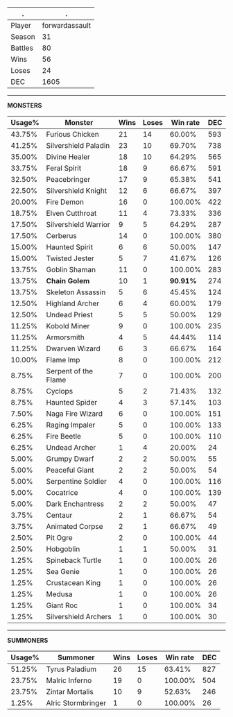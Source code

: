 .|.
|-|-
Player|forwardassault
Season|31
Battles|80
Wins|56
Loses|24
DEC|1605

---
**MONSTERS**

Usage%|Monster|Wins|Loses|Win rate|DEC|
-|-|-|-|-|-|
43.75%|Furious Chicken|21|14|60.00%|593|
41.25%|Silvershield Paladin|23|10|69.70%|738|
35.00%|Divine Healer|18|10|64.29%|565|
33.75%|Feral Spirit|18|9|66.67%|591|
32.50%|Peacebringer|17|9|65.38%|541|
22.50%|Silvershield Knight|12|6|66.67%|397|
20.00%|Fire Demon|16|0|100.00%|422|
18.75%|Elven Cutthroat|11|4|73.33%|336|
17.50%|Silvershield Warrior|9|5|64.29%|287|
17.50%|Cerberus|14|0|100.00%|380|
15.00%|Haunted Spirit|6|6|50.00%|147|
15.00%|Twisted Jester|5|7|41.67%|126|
13.75%|Goblin Shaman|11|0|100.00%|283|
13.75%|**Chain Golem**|10|1|**90.91%**|274|
13.75%|Skeleton Assassin|5|6|45.45%|124|
12.50%|Highland Archer|6|4|60.00%|179|
12.50%|Undead Priest|5|5|50.00%|129|
11.25%|Kobold Miner|9|0|100.00%|235|
11.25%|Armorsmith|4|5|44.44%|114|
11.25%|Dwarven Wizard|6|3|66.67%|164|
10.00%|Flame Imp|8|0|100.00%|212|
8.75%|Serpent of the Flame|7|0|100.00%|200|
8.75%|Cyclops|5|2|71.43%|132|
8.75%|Haunted Spider|4|3|57.14%|103|
7.50%|Naga Fire Wizard|6|0|100.00%|151|
6.25%|Raging Impaler|5|0|100.00%|133|
6.25%|Fire Beetle|5|0|100.00%|110|
6.25%|Undead Archer|1|4|20.00%|24|
5.00%|Grumpy Dwarf|2|2|50.00%|55|
5.00%|Peaceful Giant|2|2|50.00%|54|
5.00%|Serpentine Soldier|4|0|100.00%|116|
5.00%|Cocatrice|4|0|100.00%|139|
5.00%|Dark Enchantress|2|2|50.00%|47|
3.75%|Centaur|2|1|66.67%|54|
3.75%|Animated Corpse|2|1|66.67%|49|
2.50%|Pit Ogre|2|0|100.00%|44|
2.50%|Hobgoblin|1|1|50.00%|31|
1.25%|Spineback Turtle|1|0|100.00%|26|
1.25%|Sea Genie|1|0|100.00%|26|
1.25%|Crustacean King|1|0|100.00%|26|
1.25%|Medusa|1|0|100.00%|26|
1.25%|Giant Roc|1|0|100.00%|34|
1.25%|Silvershield Archers|1|0|100.00%|30|

---
**SUMMONERS**

Usage%|Summoner|Wins|Loses|Win rate|DEC|
-|-|-|-|-|-|
51.25%|Tyrus Paladium|26|15|63.41%|827|
23.75%|Malric Inferno|19|0|100.00%|504|
23.75%|Zintar Mortalis|10|9|52.63%|246|
1.25%|Alric Stormbringer|1|0|100.00%|26|
